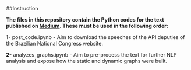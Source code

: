 ##Instruction

**The files in this repository contain the Python codes for the text published on [Medium](https://). These must be used in the following order:**

**1-** post_code.ipynb - Aim to download the speeches of the API deputies of the Brazilian National Congress website.

**2-** analyzes_graphs.ipynb - Aim to pre-process the text for further NLP analysis and expose how the static and dynamic graphs were built.

